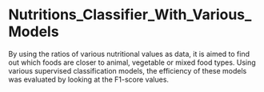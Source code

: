 # Nutritions_Classifier_With_Various_Models
By using the ratios of various nutritional values ​​as data, it is aimed to find out which foods are closer to animal, vegetable or mixed food types. Using various supervised classification models, the efficiency of these models was evaluated by looking at the F1-score values.
